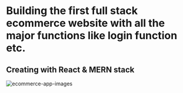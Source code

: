 # Building the first full stack ecommerce website with all the major functions like login function etc.
## Creating with React & MERN stack

![ecommerce-app-images](https://github.com/AMAN-CREATION/Full-Stack-Projects/assets/67109574/4fb04503-dbcd-4129-9a45-d4709bb1bd37)
